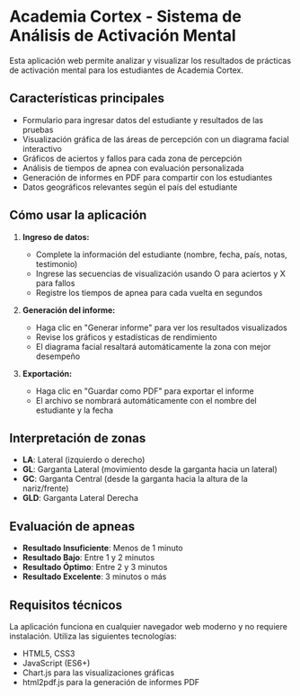 # Academia Cortex - Sistema de Análisis de Activación Mental

Esta aplicación web permite analizar y visualizar los resultados de prácticas de activación mental para los estudiantes de Academia Cortex.

## Características principales

- Formulario para ingresar datos del estudiante y resultados de las pruebas
- Visualización gráfica de las áreas de percepción con un diagrama facial interactivo
- Gráficos de aciertos y fallos para cada zona de percepción
- Análisis de tiempos de apnea con evaluación personalizada
- Generación de informes en PDF para compartir con los estudiantes
- Datos geográficos relevantes según el país del estudiante

## Cómo usar la aplicación

1. **Ingreso de datos:**
   - Complete la información del estudiante (nombre, fecha, país, notas, testimonio)
   - Ingrese las secuencias de visualización usando O para aciertos y X para fallos
   - Registre los tiempos de apnea para cada vuelta en segundos

2. **Generación del informe:**
   - Haga clic en "Generar informe" para ver los resultados visualizados
   - Revise los gráficos y estadísticas de rendimiento
   - El diagrama facial resaltará automáticamente la zona con mejor desempeño

3. **Exportación:**
   - Haga clic en "Guardar como PDF" para exportar el informe
   - El archivo se nombrará automáticamente con el nombre del estudiante y la fecha

## Interpretación de zonas

- **LA**: Lateral (izquierdo o derecho)
- **GL**: Garganta Lateral (movimiento desde la garganta hacia un lateral)
- **GC**: Garganta Central (desde la garganta hacia la altura de la nariz/frente)
- **GLD**: Garganta Lateral Derecha

## Evaluación de apneas

- **Resultado Insuficiente**: Menos de 1 minuto
- **Resultado Bajo**: Entre 1 y 2 minutos
- **Resultado Óptimo**: Entre 2 y 3 minutos
- **Resultado Excelente**: 3 minutos o más

## Requisitos técnicos

La aplicación funciona en cualquier navegador web moderno y no requiere instalación. Utiliza las siguientes tecnologías:
- HTML5, CSS3
- JavaScript (ES6+)
- Chart.js para las visualizaciones gráficas
- html2pdf.js para la generación de informes PDF
